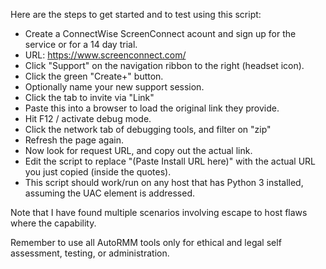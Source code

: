 Here are the steps to get started and to test using this script:
 - Create a ConnectWise ScreenConnect acount and sign up for the service or for a 14 day trial. 
 - URL: https://www.screenconnect.com/
 - Click "Support" on the navigation ribbon to the right (headset icon).  
 - Click the green "Create+" button.
 - Optionally name your new support session.
 - Click the tab to invite via "Link"
 - Paste this into a browser to load the original link they provide.
 - Hit F12 / activate debug mode.
 - Click the network tab of debugging tools, and filter on "zip"
 - Refresh the page again.
 - Now look for request URL, and copy out the actual link.  
 - Edit the script to replace "(Paste Install URL here)" with the actual URL you just copied (inside the quotes).
 - This script should work/run on any host that has Python 3 installed, assuming the UAC element is addressed.

Note that I have found multiple scenarios involving escape to host flaws where the capability.

Remember to use all AutoRMM tools only for ethical and legal self assessment, testing, or administration.
